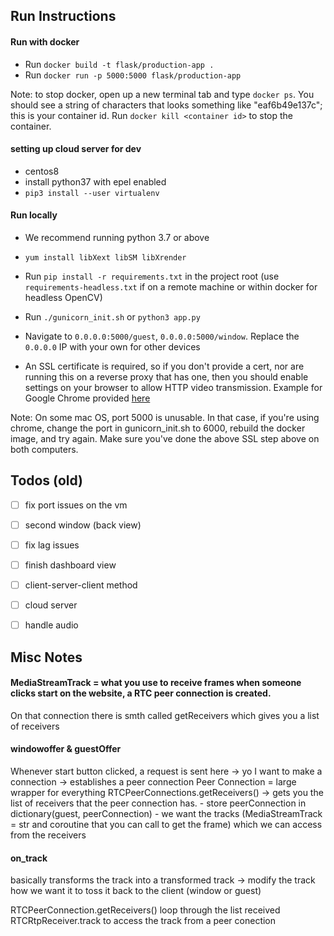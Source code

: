 

## Run Instructions

#### Run with docker
- Run `docker build -t flask/production-app .`
- Run `docker run -p 5000:5000 flask/production-app`

Note: to stop docker, open up a new terminal tab and type `docker ps`. You should see a string of characters that looks something like "eaf6b49e137c"; this is your container id. Run `docker kill <container id>` to stop the container.

#### setting up cloud server for dev
- centos8
- install python37 with epel enabled
- `pip3 install --user virtualenv`


#### Run locally
- We recommend running python 3.7 or above
- `yum install libXext libSM libXrender`


- Run `pip install -r requirements.txt` in the project root (use `requirements-headless.txt` if on a remote machine or within docker for headless OpenCV)
- Run `./gunicorn_init.sh` or `python3 app.py`
- Navigate to `0.0.0.0:5000/guest`, `0.0.0.0:5000/window`. Replace the `0.0.0.0` IP with your own for other devices
- An SSL certificate is required, so if you don't provide a cert, nor are running this on a reverse proxy that has one, then you should enable settings on your browser to allow HTTP video transmission. Example for Google Chrome provided [here](https://stackoverflow.com/a/58172025)


Note: On some mac OS, port 5000 is unusable. In that case, if you're using chrome, change the port in gunicorn_init.sh to 6000, rebuild the docker image, and try again. Make sure you've done the above SSL step above on both computers.


## Todos (old)

- [ ] fix port issues on the vm
- [ ] second window (back view)
- [ ] fix lag issues

- [ ] finish dashboard view
- [ ] client-server-client method
- [ ] cloud server
- [ ] handle audio





## Misc Notes


#### MediaStreamTrack = what you use to receive frames when someone clicks start on the website, a RTC peer connection is created. 
On that connection there is smth called getReceivers which gives you a list of receivers


#### windowoffer & guestOffer
Whenever start button clicked, a request is sent here -> yo I want to make a connection -> establishes a peer connection
Peer Connection = large wrapper for everything
RTCPeerConnections.getReceivers() -> gets you the list of receivers that the peer connection has.
    - store peerConnection in dictionary(guest, peerConnection)
    - we want the tracks (MediaStreamTrack = str and coroutine that you can call to get the frame) which we can access from the receivers


#### on_track
basically transforms the track into a transformed  track -> modify the track how we want it to toss it back to the client (window or guest)


RTCPeerConnection.getReceivers()
loop through the list received
  RTCRtpReceiver.track to access the track from a peer conection


